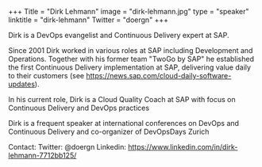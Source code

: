 +++
Title = "Dirk Lehmann"
image = "dirk-lehmann.jpg"
type = "speaker"
linktitle = "dirk-lehmann"
Twitter = "doergn"
+++

Dirk is a DevOps evangelist and Continuous Delivery expert at SAP.

Since 2001 Dirk worked in various roles at SAP including Development and Operations. Together with his former team "TwoGo by SAP" he established the first Continuous Delivery implementation at SAP, delivering value daily to their customers (see https://news.sap.com/cloud-daily-software-updates).

In his current role, Dirk is a Cloud Quality Coach at SAP with focus on Continuous Delivery and DevOps practices

Dirk is a frequent speaker at international conferences on DevOps and Continuous Delivery and co-organizer of DevOpsDays Zurich

Contact: Twitter: @doergn Linkedin: https://www.linkedin.com/in/dirk-lehmann-7712bb125/